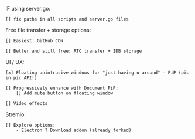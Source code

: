 IF using server.go:

    [] fix paths in all scripts and server.go files

Free file transfer + storage options:

    [] Easiest: GitHub CDN

    [] Better and still free: RTC transfer + IDB storage

UI / UX:

    [x] Floating unintrusive windows for "just having u around" - PiP (pic in pic API!)

    [] Progressively enhance with Document PiP:
        [] Add mute button on floating window

    [] Video effects

Stremio:

    [] Explore options:
        - Electron ? Download addon (already forked)
